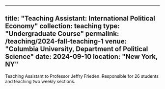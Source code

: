 
---
title: "Teaching Assistant: International Political Economy"
collection: teaching
type: "Undergraduate Course"
permalink: /teaching/2024-fall-teaching-1
venue: "Columbia University, Department of Political Science"
date: 2024-09-10
location: "New York, NY"
---

Teaching Assistant to Professor Jeffry Frieden. Responsible for 26 students and teaching two weekly sections. 
